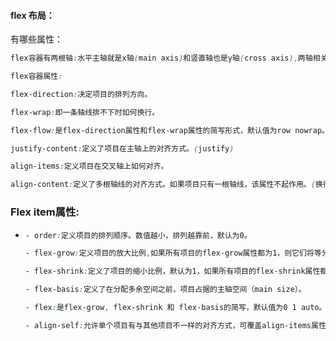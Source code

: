 



####  flex 布局：

有哪些属性：



```css
flex容器有两根轴:水平主轴就是x轴(main axis)和竖直轴也是y轴(cross axis),两轴相关位置标识如下:

flex容器属性:

flex-direction:决定项目的排列方向。

flex-wrap:即一条轴线排不下时如何换行。

flex-flow:是flex-direction属性和flex-wrap属性的简写形式，默认值为row nowrap。

justify-content:定义了项目在主轴上的对齐方式。(justify)

align-items:定义项目在交叉轴上如何对齐。

align-content:定义了多根轴线的对齐方式。如果项目只有一根轴线，该属性不起作用。(换行会产生多轴)
```



### Flex item属性:

- ```css
  - order:定义项目的排列顺序。数值越小，排列越靠前，默认为0。
  
  - flex-grow:定义项目的放大比例,如果所有项目的flex-grow属性都为1，则它们将等分剩余空间（如果有的话）。如果一个项目的flex-grow属性为2，其他项目都为1，则前者占据的剩余空间将比其他项多一倍。
  
  - flex-shrink:定义了项目的缩小比例，默认为1，如果所有项目的flex-shrink属性都为1，当空间不足时，都将等比例缩小。如果一个项目的flex-shrink属性为0，其他项目都为1，则空间不足时，前者不缩小。
  
  - flex-basis:定义了在分配多余空间之前，项目占据的主轴空间（main size）。
  
  - flex:是flex-grow, flex-shrink 和 flex-basis的简写，默认值为0 1 auto。后两个属性可选。
  
  - align-self:允许单个项目有与其他项目不一样的对齐方式，可覆盖align-items属性。默认值为auto，表示继承父元素的align-items属性，如果没有父元素，则等同于stretch。
  ```

  

